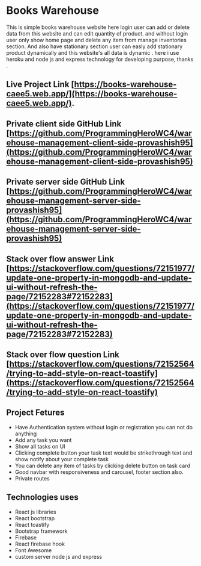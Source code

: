 # Books Warehouse 
This is simple books warehouse website here login user can add or delete data from this website and can edit quantity of product. and without login user only show home page and delete any item from manage inventories section. And also have stationary section user can easly add stationary product dynamically and this website's all data is dynamic . here i use heroku and node js and express technology for developing purpose, thanks . 

## Live Project Link [https://books-warehouse-caee5.web.app/](https://books-warehouse-caee5.web.app/).


## Private client side  GitHub Link [https://github.com/ProgrammingHeroWC4/warehouse-management-client-side-provashish95](https://github.com/ProgrammingHeroWC4/warehouse-management-client-side-provashish95)


## Private server side  GitHub Link [https://github.com/ProgrammingHeroWC4/warehouse-management-server-side-provashish95](https://github.com/ProgrammingHeroWC4/warehouse-management-server-side-provashish95)


## Stack over flow answer Link [https://stackoverflow.com/questions/72151977/update-one-property-in-mongodb-and-update-ui-without-refresh-the-page/72152283#72152283](https://stackoverflow.com/questions/72151977/update-one-property-in-mongodb-and-update-ui-without-refresh-the-page/72152283#72152283)


##  Stack over flow question Link [https://stackoverflow.com/questions/72152564/trying-to-add-style-on-react-toastify](https://stackoverflow.com/questions/72152564/trying-to-add-style-on-react-toastify)

## Project Fetures

* Have Authentication system without login or registration you can not do anything
* Add any task you want 
* Show all tasks on UI 
* Clicking complete button your task text would be strikethrough text and show notify about your complete task
* You can delete any item of tasks by clicking delete button on task card
* Good navbar with responsiveness and carousel, footer section also.
* Private routes 

## Technologies uses

* React js libraries
* React bootstrap
* React toastify
* Bootstrap framework
* Firebase 
* React firebase hook
* Font Awesome
* custom server node js and express




